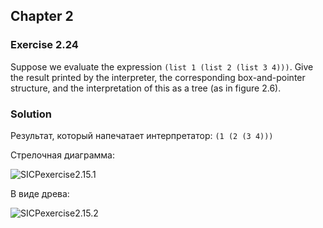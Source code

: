 ## Chapter 2

### Exercise 2.24

Suppose we evaluate the expression `(list 1 (list 2 (list 3 4)))`. Give the result printed by the interpreter, the corresponding box-and-pointer structure, and the interpretation of this as a tree (as in figure 2.6). 

### Solution

Результат, который напечатает интерпретатор: `(1 (2 (3 4)))`

Стрелочная диаграмма:

<a align="center">
  <img src="https://i.ibb.co/WPrxzzW/SICPexercise2-15-1.jpg" alt="SICPexercise2.15.1" title="SICPexercise2.15.1">
</a>

В виде древа:

<a align="center">
  <img src="https://i.ibb.co/YPDBgyt/SICPexercise2-15-2.jpg" alt="SICPexercise2.15.2" title="SICPexercise2.15.2">
</a>

